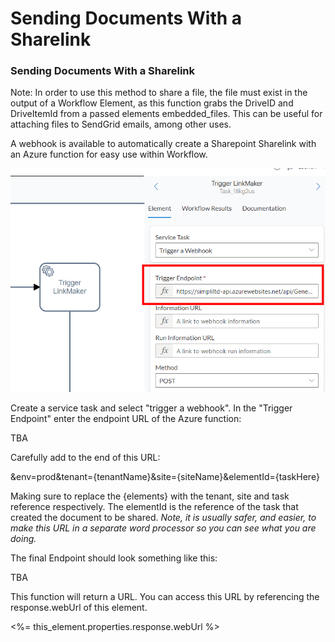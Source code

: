 # Sending Documents With a Sharelink

### Sending Documents With a Sharelink

Note: In order to use this method to share a file, the file must exist in the output of a Workflow Element, as this function grabs the DriveID and DriveItemId from a passed elements embedded\_files. This can be useful for attaching files to SendGrid emails, among other uses.

A webhook is available to automatically create a Sharepoint Sharelink with an Azure function for easy use within Workflow.

![image-1673500768035.png](./downloaded_image_1705285916237.png)

Create a service task and select "trigger a webhook". In the "Trigger Endpoint" enter the endpoint URL of the Azure function:

TBA

Carefully add to the end of this URL:

&amp;env=prod&amp;tenant={tenantName}&amp;site={siteName}&amp;elementId={taskHere}

Making sure to replace the {elements} with the tenant, site and task reference respectively. The elementId is the reference of the task that created the document to be shared. *Note, it is usually safer, and easier, to make this URL in a separate word processor so you can see what you are doing.*

The final Endpoint should look something like this:

TBA

This function will return a URL. You can access this URL by referencing the response.webUrl of this element.

&lt;%= this\_element.properties.response.webUrl %&gt;